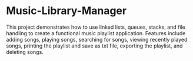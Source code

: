 # Music-Library-Manager
This project demonstrates how to use linked lists, queues, stacks, and file handling to create a functional music playlist application. Features include adding songs, playing songs, searching for songs, viewing recently played songs, printing the playlist and save as txt file, exporting the playlist, and deleting songs.
